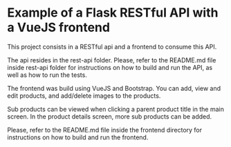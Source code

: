 # Example of a Flask RESTful API with a VueJS frontend

This project consists in a RESTful api and a frontend to consume this API.

The api resides in the rest-api folder. Please, refer to the README.md file inside rest-api folder for instructions on how to build and run the API, as well as how to run the tests.

The frontend was build using VueJS and Bootstrap. You can add, view and edit products, and add/delete images to the products.

Sub products can be viewed when clicking a parent product title in the main screen. In the product details screen, more sub products can be added.

Please, refer to the README.md file inside the frontend directory for instructions on how to build and run the frontend.
